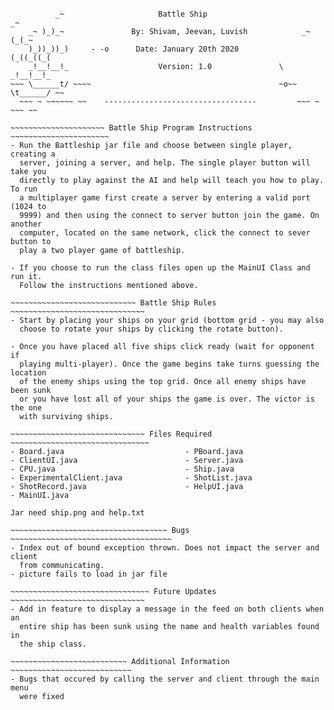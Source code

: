 ~~~~~~~~~~~~~~~~~    ----------------------------------     ~~~~~~~~~~~~~~~~~

          _~                     Battle Ship                           _~
    _~ )_)_~               By: Shivam, Jeevan, Luvish            _~ (_(_~
    )_))_))_)     - -o      Date: January 20th 2020              (_((_((_(
    _!__!__!_                    Version: 1.0               \    _!__!__!_
~~~ \______t/ ~~~~                                          ~o~~ \t______/ ~~
  ~~~ ~ ~~~~~~ ~~    ----------------------------------         ~~~ ~ ~~~ ~~

~~~~~~~~~~~~~~~~~~~~~ Battle Ship Program Instructions ~~~~~~~~~~~~~~~~~~~~~~
- Run the Battleship jar file and choose between single player, creating a
  server, joining a server, and help. The single player button will take you
  directly to play against the AI and help will teach you how to play. To run
  a multiplayer game first create a server by entering a valid port (1024 to
  9999) and then using the connect to server button join the game. On another
  computer, located on the same network, click the connect to sever button to
  play a two player game of battleship.

- If you choose to run the class files open up the MainUI Class and run it.
  Follow the instructions mentioned above.

~~~~~~~~~~~~~~~~~~~~~~~~~~~~ Battle Ship Rules ~~~~~~~~~~~~~~~~~~~~~~~~~~~~~~
- Start by placing your ships on your grid (bottom grid - you may also
  choose to rotate your ships by clicking the rotate button).

- Once you have placed all five ships click ready (wait for opponent if
  playing multi-player). Once the game begins take turns guessing the location
  of the enemy ships using the top grid. Once all enemy ships have been sunk
  or you have lost all of your ships the game is over. The victor is the one
  with surviving ships.

~~~~~~~~~~~~~~~~~~~~~~~~~~~~~~ Files Required ~~~~~~~~~~~~~~~~~~~~~~~~~~~~~~~
- Board.java                           - PBoard.java
- ClientUI.java                        - Server.java
- CPU.java                             - Ship.java
- ExperimentalClient.java              - ShotList.java
- ShotRecord.java                      - HelpUI.java
- MainUI.java

Jar need ship.png and help.txt

~~~~~~~~~~~~~~~~~~~~~~~~~~~~~~~~~~~ Bugs ~~~~~~~~~~~~~~~~~~~~~~~~~~~~~~~~~~~~
- Index out of bound exception thrown. Does not impact the server and client
  from communicating.
- picture fails to load in jar file

~~~~~~~~~~~~~~~~~~~~~~~~~~~~~~~ Future Updates ~~~~~~~~~~~~~~~~~~~~~~~~~~~~~~
- Add in feature to display a message in the feed on both clients when an
  entire ship has been sunk using the name and health variables found in
  the ship class.

~~~~~~~~~~~~~~~~~~~~~~~~~~ Additional Information ~~~~~~~~~~~~~~~~~~~~~~~~~~~
- Bugs that occured by calling the server and client through the main menu
  were fixed
